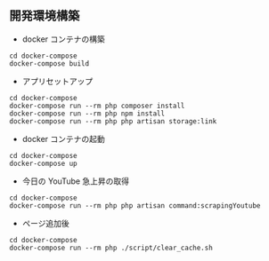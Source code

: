 ## 開発環境構築

- docker コンテナの構築

```
cd docker-compose
docker-compose build
```

- アプリセットアップ

```
cd docker-compose
docker-compose run --rm php composer install
docker-compose run --rm php npm install
docker-compose run --rm php php artisan storage:link
```

- docker コンテナの起動

```
cd docker-compose
docker-compose up
```

- 今日の YouTube 急上昇の取得

```
cd docker-compose
docker-compose run --rm php php artisan command:scrapingYoutube
```

- ページ追加後

```
cd docker-compose
docker-compose run --rm php ./script/clear_cache.sh
```
